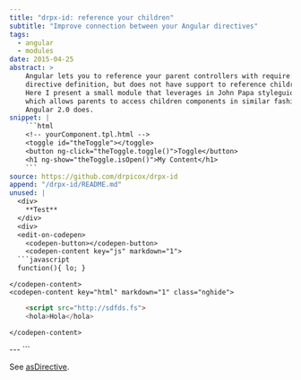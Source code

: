 ```yaml
---
title: "drpx-id: reference your children"
subtitle: "Improve connection between your Angular directives"
tags:
  - angular
  - modules
date: 2015-04-25
abstract: >
    Angular lets you to reference your parent controllers with require: in
    directive definition, but does not have support to reference children.
    Here I present a small module that leverages in John Papa styleguide
    which allows parents to access children components in similar fashion that
    Angular 2.0 does.
snippet: |
    ```html
    <!-- yourComponent.tpl.html -->
    <toggle id="theToggle"></toggle>
    <button ng-click="theToggle.toggle()">Toggle</button>
    <h1 ng-show="theToggle.isOpen()">My Content</h1>
    ```
source: https://github.com/drpicox/drpx-id
append: "/drpx-id/README.md"
unused: |
  <div>
    **Test**
  </div>
  <div>
  <edit-on-codepen>
    <codepen-button></codepen-button>
    <codepen-content key="js" markdown="1">
  ```javascript
  function(){ lo; }
  ```
    </codepen-content>
    <codepen-content key="html" markdown="1" class="nghide">
  ```html
      <script src="http://sdfds.fs">    
      <hola>Hola</hola>
  ```
    </codepen-content>
  </edit-on-codepen>
  </div>
---
```


See [asDirective](#!/posts/asDirective).
